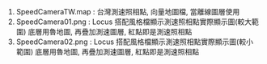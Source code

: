 
1. SpeedCameraTW.map : 台灣測速照相點, 向量地圖檔, 當離線圖層使用
2. SpeedCamera01.png : Locus 搭配風格檔顯示測速照相點實際顯示圖(較大範圍) 底層用魯地圖, 再疊加測速圖層, 紅點即是測速照相點
3. SpeedCamera02.png : Locus 搭配風格檔顯示測速照相點實際顯示圖(較小範圍) 底層用魯地圖, 再疊加測速圖層, 紅點即是測速照相點
